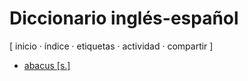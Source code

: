 # Diccionario inglés-español
[ inicio · índice · etiquetas · actividad · compartir ]

* [abacus [s.]](https://github.com/jucardus/jucardus.github.io/blob/main/25/10/23/abacus-s.md)
